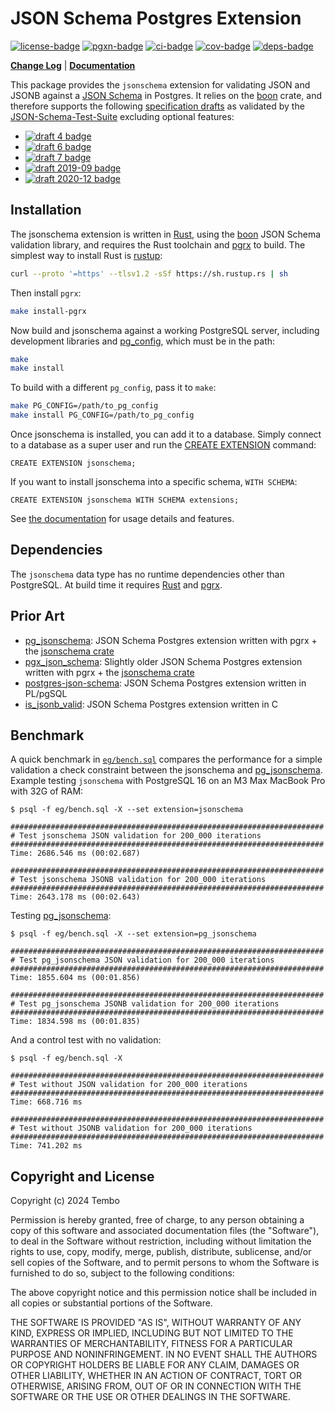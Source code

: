 JSON Schema Postgres Extension
==============================

[![license-badge]][license] [![pgxn-badge]][pgxn] [![ci-badge]][ci] [![cov-badge]][cov] [![deps-badge]][deps]

**[Change Log](CHANGELOG.md)** | **[Documentation](doc/jsonschema.md)**

This package provides the `jsonschema` extension for validating JSON and JSONB
against a [JSON Schema] in Postgres. It relies on the [boon] crate, and
therefore supports the following [specification drafts] as validated by the
[JSON-Schema-Test-Suite] excluding optional features:

*   [![draft 4 badge]][draft 4 report]
*   [![draft 6 badge]][draft 6 report]
*   [![draft 7 badge]][draft 7 report]
*   [![draft 2019-09 badge]][draft 2019-09 report]
*   [![draft 2020-12 badge]][draft 2020-12 report]

Installation
------------

The jsonschema extension is written in [Rust], using the [boon] JSON Schema
validation library, and requires the Rust toolchain and [pgrx] to build. The
simplest way to install Rust is [rustup]:

``` sh
curl --proto '=https' --tlsv1.2 -sSf https://sh.rustup.rs | sh
```

Then install `pgrx`:

```sh
make install-pgrx
```

Now build and jsonschema against a working PostgreSQL server, including
development libraries and [pg_config], which must be in the path:

``` sh
make
make install
```

To build with a different `pg_config`, pass it to `make`:

``` sh
make PG_CONFIG=/path/to_pg_config
make install PG_CONFIG=/path/to_pg_config
```

Once jsonschema is installed, you can add it to a database. Simply connect to
a database as a super user and run the [CREATE EXTENSION] command:

``` postgres
CREATE EXTENSION jsonschema;
```

If you want to install jsonschema into a specific schema, `WITH SCHEMA`:

``` postgres
CREATE EXTENSION jsonschema WITH SCHEMA extensions;
```

See [the documentation](./doc/jsonschema.md) for usage details and features.

Dependencies
------------

The `jsonschema` data type has no runtime dependencies other than PostgreSQL.
At build time it requires [Rust] and [pgrx].

Prior Art
---------

*   [pg_jsonschema]: JSON Schema Postgres extension written with pgrx +
    the [jsonschema crate]
*   [pgx_json_schema]: Slightly older JSON Schema Postgres extension written
    with pgrx + the [jsonschema crate]
*   [postgres-json-schema]: JSON Schema Postgres extension written in PL/pgSQL
*   [is_jsonb_valid]: JSON Schema Postgres extension written in C

Benchmark
---------

A quick benchmark in [`eg/bench.sql`](eg/bench.sql) compares the performance
for a simple validation a check constraint between the jsonschema and
[pg_jsonschema]. Example testing `jsonschema` with PostgreSQL 16 on an M3 Max
MacBook Pro with 32G of RAM:

``` console
$ psql -f eg/bench.sql -X --set extension=jsonschema

######################################################################
# Test jsonschema JSON validation for 200_000 iterations
######################################################################
Time: 2686.546 ms (00:02.687)

######################################################################
# Test jsonschema JSONB validation for 200_000 iterations
######################################################################
Time: 2643.178 ms (00:02.643)
```

Testing [pg_jsonschema]:

``` console
$ psql -f eg/bench.sql -X --set extension=pg_jsonschema

######################################################################
# Test pg_jsonschema JSON validation for 200_000 iterations
######################################################################
Time: 1855.604 ms (00:01.856)

######################################################################
# Test pg_jsonschema JSONB validation for 200_000 iterations
######################################################################
Time: 1834.598 ms (00:01.835)
```

And a control test with no validation:

``` console
$ psql -f eg/bench.sql -X

######################################################################
# Test without JSON validation for 200_000 iterations
######################################################################
Time: 668.716 ms

######################################################################
# Test without JSONB validation for 200_000 iterations
######################################################################
Time: 741.202 ms
```

Copyright and License
---------------------

Copyright (c) 2024 Tembo

Permission is hereby granted, free of charge, to any person obtaining a copy
of this software and associated documentation files (the "Software"), to deal
in the Software without restriction, including without limitation the rights
to use, copy, modify, merge, publish, distribute, sublicense, and/or sell
copies of the Software, and to permit persons to whom the Software is
furnished to do so, subject to the following conditions:

The above copyright notice and this permission notice shall be included in all
copies or substantial portions of the Software.

THE SOFTWARE IS PROVIDED "AS IS", WITHOUT WARRANTY OF ANY KIND, EXPRESS OR
IMPLIED, INCLUDING BUT NOT LIMITED TO THE WARRANTIES OF MERCHANTABILITY,
FITNESS FOR A PARTICULAR PURPOSE AND NONINFRINGEMENT. IN NO EVENT SHALL THE
AUTHORS OR COPYRIGHT HOLDERS BE LIABLE FOR ANY CLAIM, DAMAGES OR OTHER
LIABILITY, WHETHER IN AN ACTION OF CONTRACT, TORT OR OTHERWISE, ARISING FROM,
OUT OF OR IN CONNECTION WITH THE SOFTWARE OR THE USE OR OTHER DEALINGS IN THE
SOFTWARE.

  [license-badge]: https://img.shields.io/badge/License-MIT-blue.svg "⚖️ MIT License"
  [license]: https://opensource.org/licenses/MIT "⚖️ MIT License"
  [pgxn-badge]: https://badge.fury.io/pg/jsonschema.svg "⚙️ PGXN Version"
  [pgxn]: https://pgxn.org/dist/jsonschema "⚙️ PGXN Version"
  [ci-badge]: https://github.com/tembo-io/pg-jsonschema-boon/actions/workflows/lint-and-test.yml/badge.svg "🧪 Lint and Test"
  [ci]: https://github.com/tembo-io/pg-jsonschema-boon/actions/workflows/lint-and-test.yml "🧪 Lint and Test"
  [cov-badge]: https://codecov.io/gh/tembo-io/pg-jsonschema-boon/graph/badge.svg?token=DIFED324ZY "📊 Code Coverage"
  [cov]: https://codecov.io/gh/tembo-io/pg-jsonschema-boon "📊 Code Coverage"
  [deps-badge]: https://deps.rs/repo/github/tembo-io/pg-jsonschema-boon/status.svg "📦 Dependency Status"
  [deps]: https://deps.rs/repo/github/tembo-io/pg-jsonschema-boon "📦 Dependency Status"
  [JSON Schema]: https://json-schema.org
  [specification drafts]: https://json-schema.org/specification
  [JSON-Schema-Test-Suite]: https://github.com/json-schema-org/JSON-Schema-Test-Suite
  [draft 4 badge]: https://img.shields.io/endpoint?url=https://bowtie.report/badges/rust-boon/compliance/draft4.json
  [draft 4 report]: https://bowtie.report/#/dialects/draft4 "boon draft 4 report"
  [draft 6 badge]: https://img.shields.io/endpoint?url=https://bowtie.report/badges/rust-boon/compliance/draft6.json
  [draft 6 report]: https://bowtie.report/#/dialects/draft6 "boon draft 6 report"
  [draft 7 badge]: https://img.shields.io/endpoint?url=https://bowtie.report/badges/rust-boon/compliance/draft7.json
  [draft 7 report]: https://bowtie.report/#/dialects/draft7 "boon draft 7 report"
  [draft 2019-09 badge]: https://img.shields.io/endpoint?url=https://bowtie.report/badges/rust-boon/compliance/draft2019-09.json
  [draft 2019-09 report]: https://bowtie.report/#/dialects/draft2019-09 "boon draft 2019-09 report"
  [draft 2020-12 badge]: https://img.shields.io/endpoint?url=https://bowtie.report/badges/rust-boon/compliance/draft2020-12.json
  [draft 2020-12 report]: https://bowtie.report/#/dialects/draft2020-12 "boon draft 2020-12 report"
  [boon]: https://github.com/santhosh-tekuri/boon/ "boon: JSON Schema (draft 2020-12, draft 2019-09, draft-7, draft-6, draft-4) Validation in Rust"
  [pgrx]: https://github.com/pgcentralfoundation/pgrx "pgrx: Build Postgres Extensions with Rust!"
  [PostgreSQL]: https://postgresql.org "PostgreSQL: The World's Most Advanced Open Source Relational Database"
  [rustup]: https://rustup.rs "rustup is an installer for Rust"
  [Rust]: https://www.rust-lang.org/ "Rust: A language empowering everyone to build reliable and efficient software"
  [pg_config]: https://www.postgresql.org/docs/current/app-pgconfig.html "PostgreSQL Docs: pg_config"
  [CREATE EXTENSION]: https://www.postgresql.org/docs/current/sql-createextension.html
    "PostgreSQL Docs: CREATE EXTENSION"
  [jsonschema crate]: https://docs.rs/jsonschema/latest/jsonschema/
  [pg_jsonschema]: https://github.com/supabase/pg_jsonschema
  [postgres-json-schema]: https://github.com/gavinwahl/postgres-json-schema
  [is_jsonb_valid]: https://github.com/furstenheim/is_jsonb_valid
  [pgx_json_schema]: https://github.com/jefbarn/pgx_json_schema
